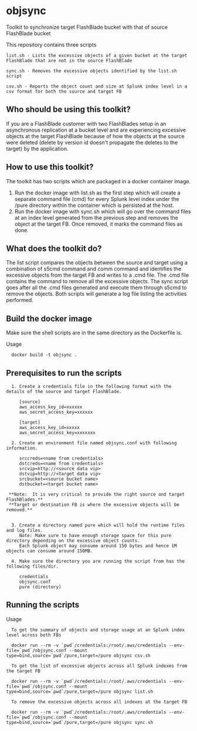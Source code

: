 # objsync
  Toolkit to synchronize target FlashBlade bucket with that of source FlashBlade bucket

  This repository contains three scripts

    list.sh - Lists the excessive objects of a given bucket at the target FlashBlade that are not in the source FlashBlade

    sync.sh - Removes the excessive objects identified by the list.sh script

    csv.sh - Reports the object count and size at Splunk index level in a csv format for both the source and target FB
 
## Who should be using this toolkit?

  If you are a FlashBlade customer with two FlashBlades setup in an asynchronous replication at a bucket level and are experiencing excessive objects at the target FlashBlade because of how the objects at the source were deleted (delete by version id doesn't propagate the deletes to the target) by the application.

## How to use this toolkit?

  The toolkit has two scripts which are packaged in a docker container image. 

  1. Run the docker image with list.sh as the first step which will create a separate command file (cmd) for every Splunk level index under the /pure directory within the container which is persisted at the host.
  2. Run the docker image with sync.sh which will go over the command files at an index level generated from the previous step and removes the object at the target FB. Once removed, it marks the command files as done. 
   
## What does the toolkit do?

  The list script compares the objects between the source and target using a combination of s5cmd command and comm command and identifies the excessive objects from the target FB and writes to a .cmd file.  The .cmd file contains the command to remove all the excessive objects.  The sync script goes after all the .cmd files generated and execute them through s5cmd to remove the objects.  Both scripts will generate a log file listing the activities performed.
  
## Build the docker image
  Make sure the shell scripts are in the same directory as the Dockerfile is.

Usage
```
  docker build -t objsync .
```

## Prerequisites to run the scripts
```
  1. Create a credentials file in the following format with the details of the source and target FlashBlade.

     [source]
     aws_access_key_id=xxxxxx
     aws_secret_access_key=xxxxxx

     [target]
     aws_access_key_id=xxxxx
     aws_secret_access_key=xxxxxxx
  
  2. Create an environment file named objsync.conf with following information.
 
     srccreds=<name from credentials>
     dstcreds=<name from credentials>
     srcvip=http://<source data vip>
     dstvip=http://<target data vip>
     srcbucket=<source bucket name>
     dstbucket=<target bucket name>
```

     **Note:  It is very critical to provide the right source and target FlashBlades.**
     **Target or destination FB is where the excessive objects will be removed.**

```

  3. Create a directory named pure which will hold the runtime files and log files.
     Note: Make sure to have enough storage space for this pure directory depending on the excessive object counts.
     Each Splunk object may consume around 150 bytes and hence 1M objects can consume around 150MB.

  4. Make sure the directory you are running the script from has the following files/dir.

     credentials
     objsync.conf
     pure (directory)

```

## Running the scripts

Usage
```
  To get the summary of objects and storage usage at an Splunk index level across both FBs 

  docker run --rm -v `pwd`/credentials:/root/.aws/credentials --env-file=`pwd`/objsync.conf --mount type=bind,source=`pwd`/pure,target=/pure objsync csv.sh

  To get the list of excessive objects across all Splunk indexes from the target FB

  docker run --rm -v `pwd`/credentials:/root/.aws/credentials --env-file=`pwd`/objsync.conf --mount type=bind,source=`pwd`/pure,target=/pure objsync list.sh

  To remove the excessive objects across all indexes at the target FB

  docker run --rm -v `pwd`/credentials:/root/.aws/credentials --env-file=`pwd`/objsync.conf --mount type=bind,source=`pwd`/pure,target=/pure objsync sync.sh
```
